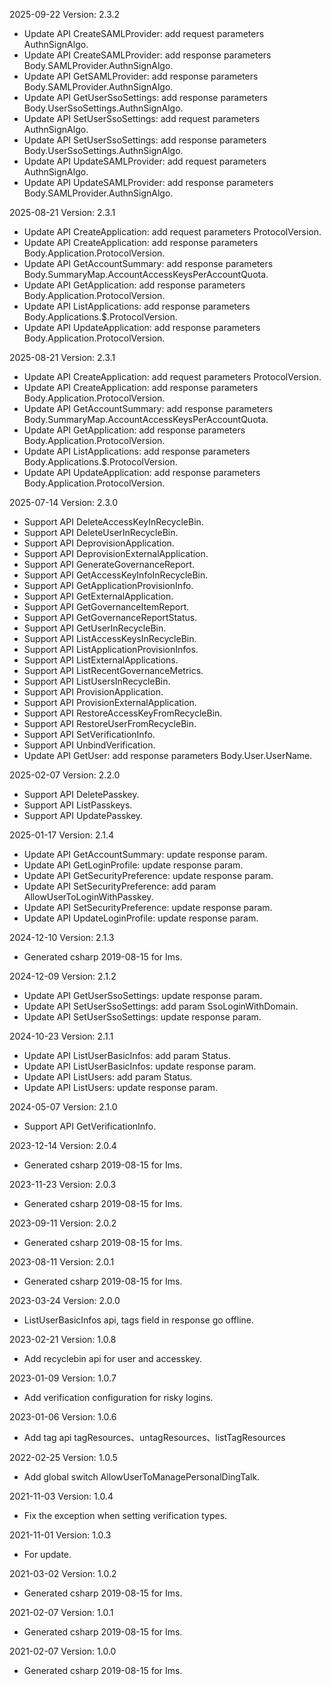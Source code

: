 2025-09-22 Version: 2.3.2
- Update API CreateSAMLProvider: add request parameters AuthnSignAlgo.
- Update API CreateSAMLProvider: add response parameters Body.SAMLProvider.AuthnSignAlgo.
- Update API GetSAMLProvider: add response parameters Body.SAMLProvider.AuthnSignAlgo.
- Update API GetUserSsoSettings: add response parameters Body.UserSsoSettings.AuthnSignAlgo.
- Update API SetUserSsoSettings: add request parameters AuthnSignAlgo.
- Update API SetUserSsoSettings: add response parameters Body.UserSsoSettings.AuthnSignAlgo.
- Update API UpdateSAMLProvider: add request parameters AuthnSignAlgo.
- Update API UpdateSAMLProvider: add response parameters Body.SAMLProvider.AuthnSignAlgo.


2025-08-21 Version: 2.3.1
- Update API CreateApplication: add request parameters ProtocolVersion.
- Update API CreateApplication: add response parameters Body.Application.ProtocolVersion.
- Update API GetAccountSummary: add response parameters Body.SummaryMap.AccountAccessKeysPerAccountQuota.
- Update API GetApplication: add response parameters Body.Application.ProtocolVersion.
- Update API ListApplications: add response parameters Body.Applications.$.ProtocolVersion.
- Update API UpdateApplication: add response parameters Body.Application.ProtocolVersion.


2025-08-21 Version: 2.3.1
- Update API CreateApplication: add request parameters ProtocolVersion.
- Update API CreateApplication: add response parameters Body.Application.ProtocolVersion.
- Update API GetAccountSummary: add response parameters Body.SummaryMap.AccountAccessKeysPerAccountQuota.
- Update API GetApplication: add response parameters Body.Application.ProtocolVersion.
- Update API ListApplications: add response parameters Body.Applications.$.ProtocolVersion.
- Update API UpdateApplication: add response parameters Body.Application.ProtocolVersion.


2025-07-14 Version: 2.3.0
- Support API DeleteAccessKeyInRecycleBin.
- Support API DeleteUserInRecycleBin.
- Support API DeprovisionApplication.
- Support API DeprovisionExternalApplication.
- Support API GenerateGovernanceReport.
- Support API GetAccessKeyInfoInRecycleBin.
- Support API GetApplicationProvisionInfo.
- Support API GetExternalApplication.
- Support API GetGovernanceItemReport.
- Support API GetGovernanceReportStatus.
- Support API GetUserInRecycleBin.
- Support API ListAccessKeysInRecycleBin.
- Support API ListApplicationProvisionInfos.
- Support API ListExternalApplications.
- Support API ListRecentGovernanceMetrics.
- Support API ListUsersInRecycleBin.
- Support API ProvisionApplication.
- Support API ProvisionExternalApplication.
- Support API RestoreAccessKeyFromRecycleBin.
- Support API RestoreUserFromRecycleBin.
- Support API SetVerificationInfo.
- Support API UnbindVerification.
- Update API GetUser: add response parameters Body.User.UserName.


2025-02-07 Version: 2.2.0
- Support API DeletePasskey.
- Support API ListPasskeys.
- Support API UpdatePasskey.


2025-01-17 Version: 2.1.4
- Update API GetAccountSummary: update response param.
- Update API GetLoginProfile: update response param.
- Update API GetSecurityPreference: update response param.
- Update API SetSecurityPreference: add param AllowUserToLoginWithPasskey.
- Update API SetSecurityPreference: update response param.
- Update API UpdateLoginProfile: update response param.


2024-12-10 Version: 2.1.3
- Generated csharp 2019-08-15 for Ims.

2024-12-09 Version: 2.1.2
- Update API GetUserSsoSettings: update response param.
- Update API SetUserSsoSettings: add param SsoLoginWithDomain.
- Update API SetUserSsoSettings: update response param.


2024-10-23 Version: 2.1.1
- Update API ListUserBasicInfos: add param Status.
- Update API ListUserBasicInfos: update response param.
- Update API ListUsers: add param Status.
- Update API ListUsers: update response param.


2024-05-07 Version: 2.1.0
- Support API GetVerificationInfo.


2023-12-14 Version: 2.0.4
- Generated csharp 2019-08-15 for Ims.

2023-11-23 Version: 2.0.3
- Generated csharp 2019-08-15 for Ims.

2023-09-11 Version: 2.0.2
- Generated csharp 2019-08-15 for Ims.

2023-08-11 Version: 2.0.1
- Generated csharp 2019-08-15 for Ims.

2023-03-24 Version: 2.0.0
- ListUserBasicInfos api, tags field in response go offline.

2023-02-21 Version: 1.0.8
- Add recyclebin api for user and accesskey.

2023-01-09 Version: 1.0.7
- Add verification configuration for risky logins.

2023-01-06 Version: 1.0.6
- Add tag api tagResources、untagResources、listTagResources

2022-02-25 Version: 1.0.5
- Add global switch AllowUserToManagePersonalDingTalk.

2021-11-03 Version: 1.0.4
- Fix the exception when setting verification types.

2021-11-01 Version: 1.0.3
- For update.

2021-03-02 Version: 1.0.2
- Generated csharp 2019-08-15 for Ims.

2021-02-07 Version: 1.0.1
- Generated csharp 2019-08-15 for Ims.

2021-02-07 Version: 1.0.0
- Generated csharp 2019-08-15 for Ims.

